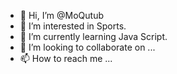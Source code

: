 - 👋 Hi, I’m @MoQutub
- 👀 I’m interested in Sports.
- 🌱 I’m currently learning Java Script.
- 💞️ I’m looking to collaborate on ...
- 📫 How to reach me ...

<!---
MoQutub/MoQutub is a ✨ special ✨ repository because its `README.md` (this file) appears on your GitHub profile.
You can click the Preview link to take a look at your changes.
--->
